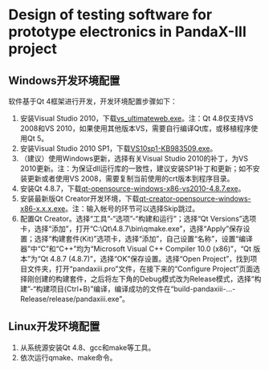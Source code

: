 Design of testing software for prototype electronics in PandaX-III project
==========================================================================

Windows开发环境配置
-------------------

软件基于Qt 4框架进行开发，开发环境配置步骤如下：
1. 安装Visual Studio 2010，下载[vs_ultimateweb.exe](https://download.microsoft.com/download/4/0/6/4067968E-5530-4A08-B8EC-17D2B3F02C35/vs_ultimateweb.exe)。注：Qt 4.8仅支持VS 2008和VS 2010，如果使用其他版本VS，需要自行编译Qt库，或移植程序使用Qt 5。
2. 安装Visual Studio 2010 SP1，下载[VS10sp1-KB983509.exe](https://download.microsoft.com/download/2/3/0/230C4F4A-2D3C-4D3B-B991-2A9133904E35/VS10sp1-KB983509.exe)。
3. （建议）使用Windows更新，选择有关Visual Studio 2010的补丁，为VS 2010更新。注：为保证dll运行库的一致性，建议安装SP1补丁和更新；如不安装更新或者使用VS 2008，需要复制当前使用的crt版本到程序目录。
4. 安装Qt 4.8.7，下载[qt-opensource-windows-x86-vs2010-4.8.7.exe](https://download.qt.io/official_releases/qt/4.8/4.8.7/qt-opensource-windows-x86-vs2010-4.8.7.exe)。
5. 安装最新版Qt Creator开发环境，下载[qt-creator-opensource-windows-x86-x.x.x.exe](https://download.qt.io/official_releases/qtcreator/)。注：输入帐号的环节可以选择Skip跳过。
6. 配置Qt Creator。选择“工具”-“选项”-“构建和运行”；选择“Qt Versions”选项卡，选择“添加”，打开“C:\Qt\4.8.7\bin\qmake.exe”，选择“Apply”保存设置；选择“构建套件(Kit)”选项卡，选择“添加”，自己设置“名称”，设置“编译器”中“C”和“C++”均为“Microsoft Visual C++ Compiler 10.0 (x86)”，“Qt 版本”为“Qt 4.8.7 (4.8.7)”，选择“OK”保存设置。选择“Open Project”，找到项目文件夹，打开“pandaxiii.pro”文件，在接下来的“Configure Project”页面选择刚创建的构建套件，之后将左下角的Debug模式改为Release模式，选择“构建”-“构建项目(Ctrl+B)”编译，编译成功的文件在“build-pandaxiii-...-Release/release/pandaxiii.exe”。

Linux开发环境配置
-----------------

1. 从系统源安装Qt 4.8、gcc和make等工具。
2. 依次运行qmake、make命令。
